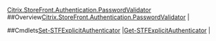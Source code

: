 [Citrix.StoreFront.Authentication.PasswordValidator](Citrix.StoreFront.Authentication.PasswordValidator)
##Overview[Citrix.StoreFront.Authentication.PasswordValidator](Citrix.StoreFront.Authentication.PasswordValidator)
|##Cmdlets[Set-STFExplicitAuthenticator](Set-STFExplicitAuthenticator)
|[Get-STFExplicitAuthenticator](Get-STFExplicitAuthenticator)
|